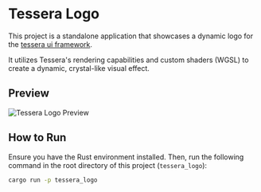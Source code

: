 # Tessera Logo

This project is a standalone application that showcases a dynamic logo for the [tessera ui framework](https://github.com/shadow3aaa/tessera).

It utilizes Tessera's rendering capabilities and custom shaders (WGSL) to create a dynamic, crystal-like visual effect.

## Preview

![Tessera Logo Preview](../assets/logo.gif)

## How to Run

Ensure you have the Rust environment installed. Then, run the following command in the root directory of this project (`tessera_logo`):

```bash
cargo run -p tessera_logo
```

